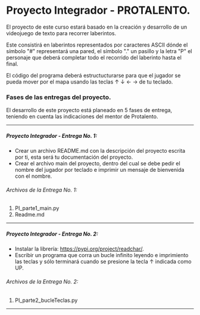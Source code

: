 # Proyecto Integrador - PROTALENTO.
El proyecto de este curso estará basado en la creación y desarrollo de un videojuego de texto para recorrer laberintos.

Este consistirá en laberintos representados por caracteres ASCII dónde el símbolo "#" representará una pared, el símbolo "." un pasillo y la letra "P" el personaje que deberá completar todo el recorrido del laberinto hasta el final.

El código del programa deberá estructucturarse para que el jugador se pueda mover por el mapa usando las teclas ↑ ↓ ← → de tu teclado.

### Fases de las entregas del proyecto.
El desarrollo de este proyecto está planeado en 5 fases de entrega, teniendo en cuenta las indicaciones del mentor de Protalento.

------------

##### Proyecto Integrador - Entrega No. 1:
- Crear un archivo README.md con la descripción del proyecto escrita por ti, esta será tu documentación del proyecto.
- Crear el archivo main del proyecto, dentro del cual se debe pedir el nombre del jugador por teclado e imprimir un mensaje de bienvenida con el nombre.

###### Archivos de la Entrega No. 1:
1. PI_parte1_main.py
2. Readme.md
------------

##### Proyecto Integrador - Entrega No. 2:
- Instalar la librería: https://pypi.org/project/readchar/.
- Escribir un programa que corra un bucle infinito leyendo e imprimiento las teclas y sólo terminará cuando se presione la tecla ↑ indicada como UP.

###### Archivos de la Entrega No. 2:
1. PI_parte2_bucleTeclas.py
------------
